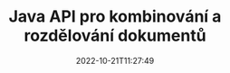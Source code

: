 ---
############################# Static ############################
layout: "product"
date: 2022-10-21T11:27:49
draft: false

product: "Merger"
product_tag: "merger"
platform: "Java"
platform_tag: "java"

############################# Head ############################
head_title: "Java Document Merging API | sloučit a odstranit Word Excel PDF XPS EPUB"
head_description: "Dokumenty slučující API pro Javu. Slučujte, rozdělujte, zaměňujte, upravujte pořadí a mažte stránky ve formátech PDF, Microsoft Word, Excel, prezentace, Visio, XPS a EPUB."

############################# Header ############################
title: "Java API pro kombinování a rozdělování dokumentů"
description: "Vyvíjejte vysoce výkonné aplikace, které mohou na cestách kombinovat, ripovat, míchat, vyjímat nebo odstraňovat stránky, snímky a diagramy."
button:
    enable: true

############################# SubMenu ############################
submenu:
    enable: true
    
    left:
        img_alt: "GroupDocs.Merger for Java"
        image: "https://www.groupdocs.cloud/templates/groupdocs/images/product-logos/groupdocs-merger-java.png"
        product: "GroupDocs.Merger"
        platform: "Java"

    middle:
        button:
            # button loop
            - link: "#overview"
              text: "Přehled"

            # button loop
            - link: "#features"
              text: "Funkce"

            # button loop
            - link: "#support"
              text: "Podpěra, podpora"

            # button loop
            - link: "https://products.groupdocs.app/merger"
              text: "Živá ukázka"

            # button loop
            - link: "https://purchase.groupdocs.com/pricing/merger/java"
              text: "Ceny"

    right:
        link_download: "https://downloads.groupdocs.com/merger"
        link_learn: "https://docs.groupdocs.com/merger/java/"
        link_buy: "https://purchase.groupdocs.com"

############################# Overview ############################
overview:
    enable: true
    content: |
      GroupDocs.Merger for Java vám umožňuje rychle vyvíjet špičkové obchodní aplikace v Javě. S malým kódováním mohou vaše Java aplikace slučovat, ripovat, míchat, vyjímat a mazat jednu stránku nebo dávku stránek, snímků a diagramů. Operace slučování lze také provádět na zabezpečených souborech známého a neznámého formátu použitím nebo odstraněním ochrany heslem.  

      
    tabs:
      enable: true
      
      ## TAB ONE ##
      tab_one:
        description: |
          Následuje přehled GroupDocs.Merger pro Java:
      
        left:
          enable: true
          icon: "fab fa-html5"
          title: "Operace s dokumenty"
          content: |
            * Změnit pořadí stránek
            * Odebrat nebo smazat stránky
            * Rozdělit nebo přerušit dokument
            * Vyměňte nebo zamíchejte libovolné dvě stránky
            * Ořízněte jednu nebo více stránek
            * Spojení více dokumentů
        
        right:
          enable: true
          icon: "fab fa-html5"
          title: "Bezpečnostní operace"
          content: |
            * Nastavte zabezpečení dokumentů
            * Zkontrolujte stav zabezpečení dokumentu
            * Nastavte heslo dokumentu
            * Aktualizujte heslo dokumentu
            * Odebrat heslo dokumentu
      
      ## TAB TWO ##
      tab_two:
        description: |
          GroupDocs.Merger for Java podporuje sloučení následujících [formátů souborů dokumentů](https://docs.groupdocs.com/merger/java/supported-document-formats/):

        left:
          enable: true
          table:
            # table loop
            - title: "Microsoft Office"
              content: |
                * **Slovo:** DOC, DOCX, DOCM, DOT, DOTX, DOTM, RTF, TXT
                * **Excel:** XLS, XLSX, XLSM, XLSB, XLTM, XLT, XLTM, XLTX, XLAM, SXC, SpreadsheetML
                * **PowerPoint:** PPT, PPTX, PPS, PPSX, PPSM, POT, POTM, POTX, PPTM
                * **OneNote:** JEDEN

        right:
          enable: true
          table:
            # table loop
            - title: "OpenDocument a další formáty"
              content: |
                * **Formáty OpenDocument**: ODT, OTT, ODP, OTP, ODS
                * **Pevné rozvržení**: PDF, XPS
                * **Obrázky**: BMP, PNG, TIFF
                * **Web**: HTML, MHT, MHTML
                * **Text**: TXT, CSV, TSV
                * **LaTex**: TEX
                * **E-kniha**: EPUB

      ## TAB THREE ##
      tab_three:
        description: |
          GroupDocs.Merger for Java podporuje následující operační systémy, rámce a správce balíčků:
        
        left:
          enable: true
          table:
            # table loop
            - icon: "fab fa-windows"
              title: "Operační systémy"
              content: |
                * Plocha Microsoft Windows
                * Microsoft Windows Server
                * Linux
                * Operační Systém Mac

            # table loop
            - icon: "fas fa-code"
              title: "Podporované rámce"
              content: |
                * Java 7 (1.7)
                * Java 8 (1.8)
                * Java 10
                * Java 11 a vyšší

        right:
          enable: true
          table:
            # table loop
            - icon: "fas fa-box"
              title: "Nástroj Build Automation Tool"
              content: |
                *Maven

            # table loop
            - icon: "fas fa-tools"
              title: "Vývojová prostředí"
              content: |
                * NetBeans
                * IntelliJ IDEA
                * Eclipse
                
                

############################# Features ############################
features:
    enable: true
    title: "Funkce GroupDocs.Merger for Java"

    feature:
      # feature loop
      - icon: "fas fa-copy"
        content: "Sloučit různé stránky, snímky a diagramy do jednoho souboru"
       
      # feature loop
      - icon: "fas fa-eye"
        content: "Ripujte a rozdělte velké dokumenty do několika menších souborů"

      # feature loop
      - icon: "fas fa-bolt"
        content: "Promíchejte a reorganizujte stránky, snímky nebo diagramy"
      
      # feature loop
      - icon: "fas fa-file-powerpoint"
        content: "Vyměňte si a vyměňte dvě stránky, snímky nebo diagramy mezi sebou v rámci dokumentu"

      # feature loop
      - icon: "fas fa-code"
        content: "Vystřihněte a ořízněte dokument odstraněním konkrétních stránek, diapozitivů nebo diagramů"

      # feature loop
      - icon: "fas fa-cloud"
        content: "Odstraňte jednu nebo sbírku stránek, snímků nebo diagramů"

      # feature loop
      - icon: "fas fa-remove-format"
        content: "Spojte a spojte dohromady velké množství dokumentů v dávkách"

      # feature loop
      - icon: "fas fa-comment-slash"
        content: "Programově zkontrolujte v Javě, zda je dokument zabezpečen heslem"

      # feature loop
      - icon: "fas fa-location-arrow"
        content: "Nastavte, resetujte a odstraňte heslo známých a neznámých formátů dokumentů"

      # feature loop
      - icon: "fas fa-border-all"
        content: "Rozdělit jeden textový soubor na násobek podle čísel řádků"

      # feature loop
      - icon: "fas fa-wrench"
        content: "Získejte obrazovou reprezentaci stránek dokumentu"

      # feature loop
      - icon: "fas fa-columns"
        content: "Sloučení více dokumentů různých formátů do jednoho souboru PDF"

      # feature loop
      - icon: "fas fa-file-word"
        content: "Vložte objekty OLE do formátů PDF, Word, Excel, PowerPoint a Open Document"

      # feature loop
      - icon: "fas fa-envelope"
        content: "Programově připojujte soubory k dokumentu PDF"

      # feature loop
      - icon: "fas fa-print"
        content: "Přidejte dokument do diagramu pomocí objektů OLE"

      # feature loop
      - icon: "fas fa-file-archive"
        content: "Sloučení různých typů dokumentů (DOC, XLS, PPT atd.) do jednoho souboru PDF"

      # feature loop
      - icon: "fas fa-lock"
        content: "Snadno importujte objekty OLE do typů souborů Microsoft Word, Excel, Presentation a OpenDocument"

      # feature loop
      - icon: "fas fa-file-code"
        content: "Přidejte další dokumenty na stránku diagramu prostřednictvím objektů OLE"

    more_feature:
      # more_feature_loop
      - title: "Odebrat požadované stránky z dokumentů"
        content: |
          GroupDocs.Merger for Java API umožňuje vybrat a odstranit nežádoucí stránky z dokumentu.
      
      # more_feature_loop
      - title: "Zkontrolujte heslo neznámého formátu dokumentu"
        content: "I když je formát konkrétního dokumentu neznámý, GroupDocs.Merger for Java vám umožní zkontrolovat a získat heslo dokumentu, je-li k dispozici."

      # more_feature_loop
      - title: "Připojte se k heslem chráněným dokumentům známých formátů"
        content: "GroupDocs.Merger for Java API umožňuje získat seznam dokumentů známých i neznámých formátů."

############################# Support ############################
support:
    enable: true

############################# Solutions ############################
solutions:
    enable: true
    title: "GroupDocs.Merger nabízí rozhraní API pro slučování dokumentů pro další populární vývojová prostředí"

    solution:
        # solution loop
        - img_alt: "GroupDocs.Merger pro .NET"
          image: "https://www.groupdocs.cloud/templates/groupdocs/images/product-logos/groupdocs-merger-net.png"
          product: "GroupDocs.Merger"
          platform: ".SÍŤ"
          link: "/fúze/net/"

############################# Back to top ###############################
back_to_top:
  enable: true
---